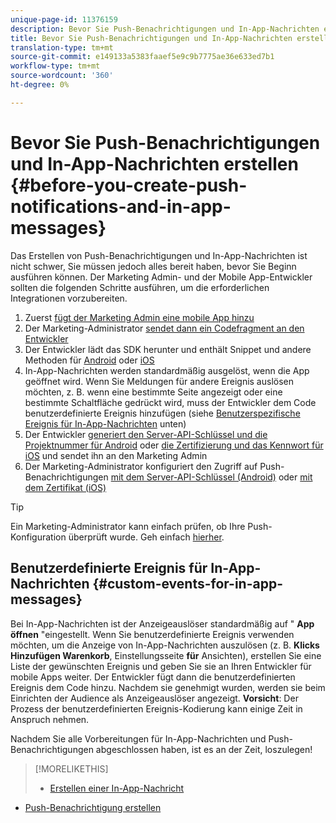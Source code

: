 ```yaml
---
unique-page-id: 11376159
description: Bevor Sie Push-Benachrichtigungen und In-App-Nachrichten erstellen - Marketing Docs - Produktdokumentation
title: Bevor Sie Push-Benachrichtigungen und In-App-Nachrichten erstellen
translation-type: tm+mt
source-git-commit: e149133a5383faaef5e9c9b7775ae36e633ed7b1
workflow-type: tm+mt
source-wordcount: '360'
ht-degree: 0%

---
```



# Bevor Sie Push-Benachrichtigungen und In-App-Nachrichten erstellen {#before-you-create-push-notifications-and-in-app-messages}

Das Erstellen von Push-Benachrichtigungen und In-App-Nachrichten ist nicht schwer, Sie müssen jedoch alles bereit haben, bevor Sie Beginn ausführen können. Der Marketing Admin- und der Mobile App-Entwickler sollten die folgenden Schritte ausführen, um die erforderlichen Integrationen vorzubereiten.

1. Zuerst [fügt der Marketing Admin eine mobile App hinzu](add-a-mobile-app.md)
1. Der Marketing-Administrator [sendet dann ein Codefragment an den Entwickler](send-sdk-code-to-a-developer.md)
1. Der Entwickler lädt das SDK herunter und enthält Snippet und andere Methoden für [Android](http://developers.marketo.com/documentation/mobile/installation-instructions-on-android/) oder [iOS](http://developers.marketo.com/documentation/mobile/installation-instructions-on-ios/)
1. In-App-Nachrichten werden standardmäßig ausgelöst, wenn die App geöffnet wird. Wenn Sie Meldungen für andere Ereignis auslösen möchten, z. B. wenn eine bestimmte Seite angezeigt oder eine bestimmte Schaltfläche gedrückt wird, muss der Entwickler dem Code benutzerdefinierte Ereignis hinzufügen (siehe [Benutzerspezifische Ereignis für In-App-Nachrichten](#CustomEvents) unten)
1. Der Entwickler [generiert den Server-API-Schlüssel und die Projektnummer für Android](http://developers.marketo.com/documentation/mobile/enabling-push-notifications-on-android/) oder [die Zertifizierung und das Kennwort für iOS](http://developers.marketo.com/documentation/mobile/enabling-push-notifications-on-ios/) und sendet ihn an den Marketing Admin
1. Der Marketing-Administrator konfiguriert den Zugriff auf Push-Benachrichtigungen [mit dem Server-API-Schlüssel (Android)](configure-mobile-app-android-push-access.md) oder [mit dem Zertifikat (iOS)](configure-mobile-app-ios-push-access.md)

>[!TIP]
>
>Ein Marketing-Administrator kann einfach prüfen, ob Ihre Push-Konfiguration überprüft wurde. Geh einfach [hierher](verify-push-configuration.md).

## Benutzerdefinierte Ereignis für In-App-Nachrichten {#custom-events-for-in-app-messages}

Bei In-App-Nachrichten ist der Anzeigeauslöser standardmäßig auf &quot; **App öffnen** &quot;eingestellt. Wenn Sie benutzerdefinierte Ereignis verwenden möchten, um die Anzeige von In-App-Nachrichten auszulösen (z. B. **Klicks Hinzufügen Warenkorb**, Einstellungsseite **für** Ansichten), erstellen Sie eine Liste der gewünschten Ereignis und geben Sie sie an Ihren Entwickler für mobile Apps weiter. Der Entwickler fügt dann die benutzerdefinierten Ereignis dem Code hinzu. Nachdem sie genehmigt wurden, werden sie beim Einrichten der Audience als Anzeigeauslöser angezeigt. **Vorsicht**: Der Prozess der benutzerdefinierten Ereignis-Kodierung kann einige Zeit in Anspruch nehmen.

Nachdem Sie alle Vorbereitungen für In-App-Nachrichten und Push-Benachrichtigungen abgeschlossen haben, ist es an der Zeit, loszulegen!

>[!MORELIKETHIS]
>
>* [Erstellen einer In-App-Nachricht](http://docs.marketo.com/display/docs/create+an+in-app+message)
   >
   >
* [Push-Benachrichtigung erstellen](../../../product-docs/mobile-marketing/push-notifications/create-a-push-notification.md)

>



